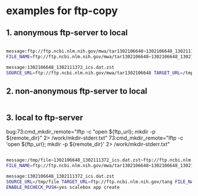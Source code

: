 # examples for ftp-copy

## 1. anonymous ftp-server to local

```sh

message:ftp://ftp.ncbi.nlm.nih.gov/mwa/tar1302106648~1302106648_1302111372_ics.dat.zst~/tmp/file
FILE_NAME=ftp://ftp.ncbi.nlm.nih.gov/mwa/tar1302106648~1302106648_1302111372_ics.dat.zst~/tmp/file~/tmp ACTION=PULL scalebox app create

message:1302106648_1302111372_ics.dat.zst
SOURCE_URL=ftp://ftp.ncbi.nlm.nih.gov/mwa/tar1302106648 TARGET_URL=/tmp/file FILE_NAME=1302106648_1302111372_ics.dat.zst ACTION=PULL  scalebox app create

```

## 2. non-anonymous ftp-server to local

```sh

```
## 3. local to ftp-server

bug:73:cmd_mkdir_remote="lftp -c \"open ${ftp_url}; mkdir -p ${remote_dir}\" 2> /work/mkdir-stderr.txt"
73:cmd_mkdir_remote="lftp -c \'open ${ftp_url}; mkdir -p ${remote_dir}\' 2> /work/mkdir-stderr.txt"

```sh

message:/tmp/file~1302106648_1302111372_ics.dat.zst~ftp://ftp.ncbi.nlm.nih.gov/tang
FILE_NAME=ftp://ftp.ncbi.nlm.nih.gov/mwa/tar1302106648~1302106648_1302111372_ics.dat.zst~/tmp/file~/tmp ACTION=PUSH ENABLE_RECHECK_PUSH=yes scalebox app create

message:1302106648_1302111372_ics.dat.zst
SOURCE_URL=/tmp/file TARGET_URL=ftp://ftp.ncbi.nlm.nih.gov/tang FILE_NAME=1302106648_1302111372_ics.dat.zst ACTION=PUSH 
ENABLE_RECHECK_PUSH=yes scalebox app create


```
